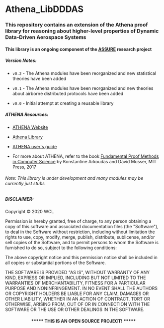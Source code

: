 # Athena_LibDDDAS

### This repository contains an extension of the Athena proof library for reasoning about higher-level properties of Dynamic Data-Driven Aerospace Systems


#### This library is an ongoing component of the [ASSURE](http://wcl.cs.rpi.edu/assure/) research project 


##### Version Notes:

* `v0.2` - The Athena modules have been reorganized and new statistical theories have been added

* `v0.1` - The Athena modules have been reorganized and new theories about airborne distributed protocols have been added

* `v0.0` - Initial attempt at creating a reusable library 


##### ATHENA Resources:

* [ATHENA Website](https://athena-lang.org)

* [Athena Library](https://github.com/AthenaFoundation/athena/tree/master/lib)

* [ATHENA user's guide](https://athena-lang.org/learn)

* For more about ATHENA, refer to the book [Fundamental Proof Methods in Computer Science](https://mitpress.mit.edu/books/fundamental-proof-methods-computer-science) by Konstantine Arkoudas and David Musser, MIT Press, 2017


###### Note: This library is under development and many modules may be currently just stubs

##### DISCLAIMER: 

Copyright &copy; 2020 WCL

Permission is hereby granted, free of charge, to any person obtaining a copy
of this software and associated documentation files (the "Software"), to deal
in the Software without restriction, including without limitation the rights
to use, copy, modify, merge, publish, distribute, sublicense, and/or sell
copies of the Software, and to permit persons to whom the Software is
furnished to do so, subject to the following conditions:

The above copyright notice and this permission notice shall be included in all
copies or substantial portions of the Software.

THE SOFTWARE IS PROVIDED "AS IS", WITHOUT WARRANTY OF ANY KIND, EXPRESS OR
IMPLIED, INCLUDING BUT NOT LIMITED TO THE WARRANTIES OF MERCHANTABILITY,
FITNESS FOR A PARTICULAR PURPOSE AND NONINFRINGEMENT. IN NO EVENT SHALL THE
AUTHORS OR COPYRIGHT HOLDERS BE LIABLE FOR ANY CLAIM, DAMAGES OR OTHER
LIABILITY, WHETHER IN AN ACTION OF CONTRACT, TORT OR OTHERWISE, ARISING FROM,
OUT OF OR IN CONNECTION WITH THE SOFTWARE OR THE USE OR OTHER DEALINGS IN THE
SOFTWARE.
#### <p align="middle">***** THIS IS AN OPEN SOURCE PROJECT! *****</p>

